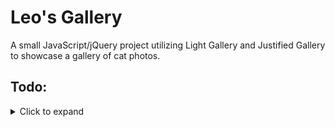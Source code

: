 # Leo's Gallery

A small JavaScript/jQuery project utilizing Light Gallery and Justified Gallery to showcase a gallery of cat photos.

## Todo:

<details>
<summary> Click to expand </summary>

- [x] Add other LightGallery plugins
- [x] Embed `date_photo_taken` metadata into images and incorporate it into HTML tagging
- [x] Implement retrieving image links/info from a `.json` file rather than hardcoding based on image filename pattern. (would have been possible to use neocities API but cba)
- [x] Create a script for building JSON from images in the `/images` directory (this is done inside thumbnail_generator.py now)
- [x] Design a stylish top bar with buttons that function as tab switchers between separate albums
- [x] Consider separating purple and pink albums (if appropriate), and add other photos after cleaning/prepping them (considered.. not doing for now)
- [ ] maybe implement media queries and srcset attributes or `<picture>` tags for serving smaller thumbnails to mobile devices. Currently, on mobile, the thumbnails are large enough that they usually get a whole row to themselves.  

build-related or script related 
- [x] Adapt `directory_resizer.py` to allow replacing/overwriting originals
- [ ] Adapt `directory_resizer.py` to possibly check if a directory is oversized and run itself if so
- [ ] Include the `directory_reiszer.py` script in build process
- [ ] Include the `thumbnail_generator` script in build process

neko-related
- [x] add oneko.js
- [ ] remake neko sprite file with other colors (orange is closest to leo)  
- [ ] add multiple instances of neko? 
- [ ] add a user setting for selecting diffferent neko skins?
- [ ] implement cookies for saving preferred neko? (not sure if possible with neocities)
- [ ] adapt neko to respond to touchstart on mobile?

misc/styling-related
- [ ] use non-pitch-black background color for galleries (final row too dark)
- [x] improve responsive mobile design wrt decsription-box sizing and text display 
- [x] switch album tab texts to " album 1 " " album 2 "
- [x] change button and window shadows to blue or use a different polished style
- [x] maybe use ⓘ or icon of ⓘ in "About" button 
- [ ] implement lazy loading, figure out why loading gets interrupted
- [ ] figure out how to detect dark-mode-preffered of useragent to use dark version of github icon
- [ ] improve description-box styling to reduce empty space below text, between github button
- [ ] add tooltips, particularly to github button, reading ("view this project on github")

 
non-site related
- [ ] update usb backup with rotated/data photoscans with appropriate naming convention

</details>

